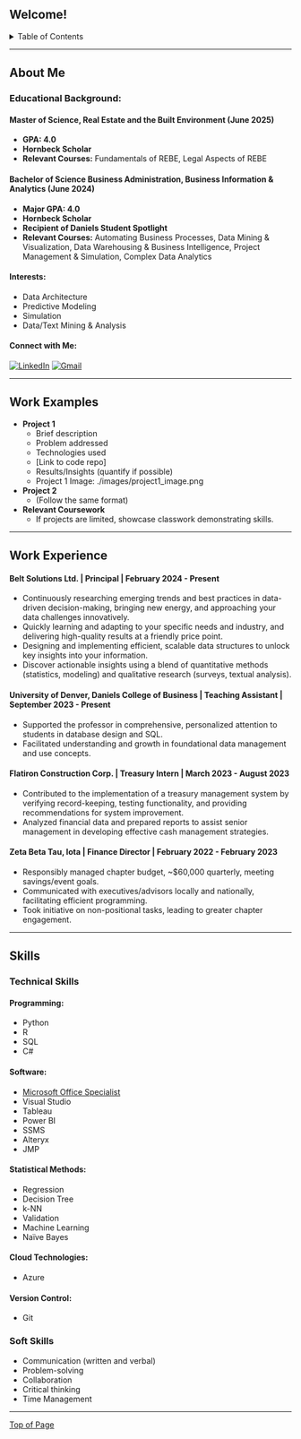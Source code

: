 <a name="readme-top"></a>

## Welcome!

<details>
<summary>Table of Contents</summary>
<ol>
<li><a href="#about-me">About Me</a></li>
<li><a href="#work-examples">Work Examples</a></li>
<li><a href="#work-experience">Work Experience</a></li>
<li><a href="#skills">Skills</a></li>
<li><a href="#contact">Contact</a></li>
</ol>
</details>

<a name="about-me"></a>
<hr>

## About Me

### Educational Background: ###

#### Master of Science, Real Estate and the Built Environment (June 2025) ####
* **GPA: 4.0**
* **Hornbeck Scholar**
* **Relevant Courses:** Fundamentals of REBE, Legal Aspects of REBE

#### Bachelor of Science Business Administration, Business Information & Analytics (June 2024) ####
* **Major GPA: 4.0**
* **Hornbeck Scholar**
* **Recipient of Daniels Student Spotlight**
* **Relevant Courses:** Automating Business Processes, Data Mining & Visualization, Data Warehousing & Business Intelligence, Project Management & Simulation, Complex Data Analytics



#### Interests: ####
* Data Architecture
* Predictive Modeling
* Simulation
* Data/Text Mining & Analysis

#### Connect with Me: ####
  
[![LinkedIn][linkedin-shield]][linkedin-url] [![Gmail][gmail-shield]][gmail-url]

<a name="work-examples"></a>
<hr>

## Work Examples

* **Project 1**
    * Brief description 
    * Problem addressed
    * Technologies used
    * [Link to code repo] 
    * Results/Insights (quantify if possible)
    * Project 1 Image: ./images/project1_image.png  
* **Project 2** 
    * (Follow the same format)
* **Relevant Coursework**
    * If projects are limited, showcase classwork demonstrating skills. 

<a name="work-experience"></a>
<hr>

## Work Experience

#### Belt Solutions Ltd. | Principal | February 2024 - Present ####
* Continuously researching emerging trends and best practices in data-driven decision-making, bringing new energy, and approaching your data challenges innovatively.
* Quickly learning and adapting to your specific needs and industry, and delivering high-quality results at a friendly price point.
* Designing and implementing efficient, scalable data structures to unlock key insights into your information.
* Discover actionable insights using a blend of quantitative methods (statistics, modeling) and qualitative research (surveys, textual analysis).

#### University of Denver, Daniels College of Business | Teaching Assistant | September 2023 - Present #### 
* Supported the professor in comprehensive, personalized attention to students in database design and SQL.
* Facilitated understanding and growth in foundational data management and use concepts.

#### Flatiron Construction Corp. | Treasury Intern | March 2023 - August 2023 #### 
* Contributed to the implementation of a treasury management system by verifying record-keeping, testing functionality, and providing recommendations for system improvement.
* Analyzed financial data and prepared reports to assist senior management in developing effective cash management strategies.

#### Zeta Beta Tau, Iota | Finance Director | February 2022 - February 2023 ####
* Responsibly managed chapter budget, ~$60,000 quarterly, meeting savings/event goals.
* Communicated with executives/advisors locally and nationally, facilitating efficient programming.
* Took initiative on non-positional tasks, leading to greater chapter engagement.

<a name="skills"></a>
<hr>

## Skills

### Technical Skills ###

#### Programming: #### 
* Python
* R
* SQL
* C#

#### Software: #### 
* [Microsoft Office Specialist](https://www.credly.com/badges/1041ce88-9b63-4caa-81a7-4aea851908ad)
* Visual Studio
* Tableau
* Power BI
* SSMS
* Alteryx
* JMP

#### Statistical Methods: #### 
* Regression
* Decision Tree
* k-NN
* Validation
* Machine Learning
* Naïve Bayes

#### Cloud Technologies: #### 
* Azure

#### Version Control: #### 
* Git

### Soft Skills ###
* Communication (written and verbal)
* Problem-solving
* Collaboration
* Critical thinking
* Time Management

<a name="contact"></a> 
<hr> 

<a href="#readme-top">Top of Page</a>

[linkedin-shield]: https://img.shields.io/badge/LinkedIn-0077B5?style=for-the-badge&logo=linkedin&logoColor=white
[linkedin-url]: https://linkedin.com/in/aidenbelt
[gmail-shield]: https://img.shields.io/badge/Gmail-D14836?style=for-the-badge&logo=gmail&logoColor=white
[gmail-url]: mailto:aidenlevin@gmail.com
